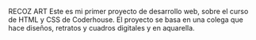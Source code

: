 RECOZ ART
Este es mi primer proyecto de desarrollo web, sobre el curso de HTML y CSS de Coderhouse.
El proyecto se basa en una colega que hace diseños, retratos y cuadros digitales y en aquarella.
